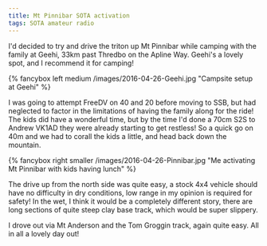 ```yaml
---
title: Mt Pinnibar SOTA activation
tags: SOTA amateur radio
---
```


I'd decided to try and drive the triton up Mt Pinnibar while camping with the family at Geehi, 33km past Thredbo on the Apline Way. Geehi's a lovely spot, and I recommend it for camping!

{% fancybox left medium /images/2016-04-26-Geehi.jpg "Campsite setup at Geehi" %}

I was going to attempt FreeDV on 40 and 20 before moving to SSB, but had neglected to factor in the limitations of having the family along for the ride! The kids did have a wonderful time, but by the time I'd done a 70cm S2S to Andrew VK1AD they were already starting to get restless! So a quick go on 40m and we had to corall the kids a little, and head back down the mountain.

{% fancybox right smaller /images/2016-04-26-Pinnibar.jpg "Me activating Mt Pinnibar with kids having lunch" %}

The drive up from the north side was quite easy, a stock 4x4 vehicle should have no difficulty in dry conditions, low range in my opinion is required for safety! In the wet, I think it would be a completely different story, there are long sections of quite steep clay base track, which would be super slippery.

I drove out via Mt Anderson and the Tom Groggin track, again quite easy.  All in all a lovely day out!

